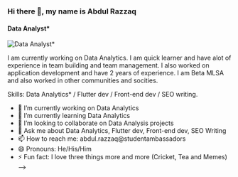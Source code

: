 ### Hi there 👋, my name is Abdul Razzaq
#### Data Analyst*
![Data Analyst*]()

I am currently working on Data Analytics. I am quick learner and have alot of experience in team building and team management. I also worked on application development and have 2 years of experience. I am Beta MLSA and also worked in other communities and socities.

Skills: Data Analytics* / Flutter dev / Front-end dev / SEO writing.






- 🔭 I’m currently working on Data Analytics
- 🌱 I’m currently learning Data Analytics
- 👯 I’m looking to collaborate on Data Analysis projects
- 💬 Ask me about Data Analytics, Flutter dev, Front-end dev, SEO Writing
- 📫 How to reach me: abdul.razzaq@studentambassadors
- 😄 Pronouns: He/His/Him
- ⚡ Fun fact: I love three things more and more (Cricket, Tea and Memes)
-->
